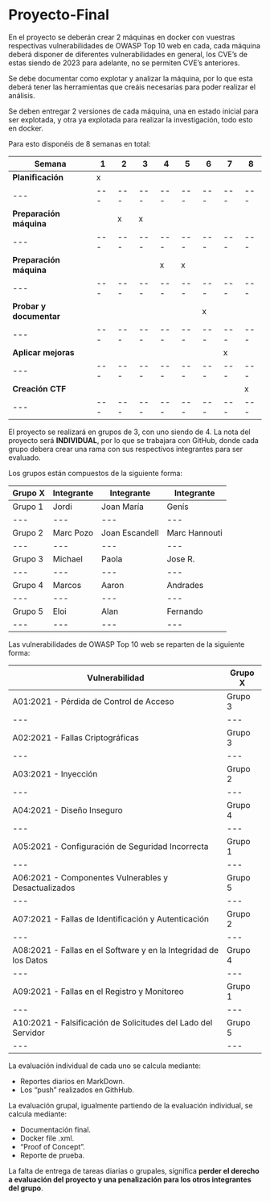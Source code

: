 # Proyecto-Final
En el proyecto se deberán crear 2 máquinas en docker con vuestras respectivas vulnerabilidades de OWASP Top 10 web en cada, cada máquina deberá disponer de diferentes vulnerabilidades en general, los CVE’s de estas siendo de 2023 para adelante, no se permiten CVE’s anteriores.

Se debe documentar como explotar y analizar la máquina, por lo que esta deberá tener las herramientas que creáis necesarias para poder realizar el análisis.

Se deben entregar 2 versiones de cada máquina, una en estado inicial para ser explotada, y otra ya explotada para realizar la investigación, todo esto en docker.

Para esto disponéis de 8 semanas en total:

| **Semana** | **1** | **2** | **3** | **4** | **5** | **6** | **7** | **8** |
| --- | --- | --- | --- | --- | --- | --- | --- | --- |
| **Planificación** | x   |     |     |     |     |     |     |     |
| --- | --- | --- | --- | --- | --- | --- | --- | --- |
| **Preparación máquina** |     | x   | x   |     |     |     |     |     |
| --- | --- | --- | --- | --- | --- | --- | --- | --- |
| **Preparación máquina** |     |     |     | x   | x   |     |     |     |
| --- | --- | --- | --- | --- | --- | --- | --- | --- |
| **Probar y documentar** |     |     |     |     |     | x   |     |     |
| --- | --- | --- | --- | --- | --- | --- | --- | --- |
| **Aplicar mejoras** |     |     |     |     |     |     | x   |     |
| --- | --- | --- | --- | --- | --- | --- | --- | --- |
| **Creación CTF** |     |     |     |     |     |     |     | x   |
| --- | --- | --- | --- | --- | --- | --- | --- | --- |

El proyecto se realizará en grupos de 3, con uno siendo de 4. La nota del proyecto será **INDIVIDUAL**, por lo que se trabajara con GitHub, donde cada grupo debera crear una rama con sus respectivos integrantes para ser evaluado.

Los grupos están compuestos de la siguiente forma:

| Grupo X | Integrante | Integrante | Integrante |
| --- | --- | --- | --- |
| Grupo 1 | Jordi | Joan María | Genís |
| --- | --- | --- | --- |
| Grupo 2 | Marc Pozo | Joan Escandell | Marc Hannouti |
| --- | --- | --- | --- |
| Grupo 3 | Michael | Paola | Jose R. |
| --- | --- | --- | --- |
| Grupo 4 | Marcos | Aaron | Andrades |
| --- | --- | --- | --- | 
| Grupo 5 | Eloi | Alan | Fernando | 
| --- | --- | --- | --- |

Las vulnerabilidades de OWASP Top 10 web se reparten de la siguiente forma:

| Vulnerabilidad | Grupo X |
| --- | --- |
| A01:2021 - Pérdida de Control de Acceso | Grupo 3 |
| --- | --- |
| A02:2021 - Fallas Criptográficas | Grupo 3 |
| --- | --- |
| A03:2021 - Inyección | Grupo 2 |
| --- | --- |
| A04:2021 - Diseño Inseguro | Grupo 4 |
| --- | --- |
| A05:2021 - Configuración de Seguridad Incorrecta | Grupo 1 |
| --- | --- |
| A06:2021 - Componentes Vulnerables y Desactualizados | Grupo 5 |
| --- | --- |
| A07:2021 - Fallas de Identificación y Autenticación | Grupo 2 |
| --- | --- |
| A08:2021 - Fallas en el Software y en la Integridad de los Datos | Grupo 4 |
| --- | --- |
| A09:2021 - Fallas en el Registro y Monitoreo | Grupo 1 |
| --- | --- |
| A10:2021 - Falsificación de Solicitudes del Lado del Servidor | Grupo 5 |
| --- | --- |

La evaluación individual de cada uno se calcula mediante:

- Reportes diarios en MarkDown.
- Los “push” realizados en GithHub.

La evaluación grupal, igualmente partiendo de la evaluación individual, se calcula mediante:

- Documentación final.
- Docker file .xml.
- “Proof of Concept”.
- Reporte de prueba.

La falta de entrega de tareas diarias o grupales, significa **perder el derecho a evaluación del proyecto y una penalización para los otros integrantes del grupo**.
